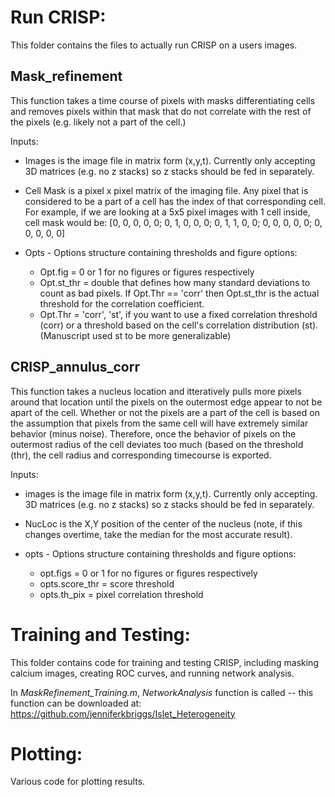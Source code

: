 


# Run CRISP:
This folder contains the files to actually run CRISP on a users images.

## Mask_refinement
This function takes a time course of pixels with masks differentiating
cells and removes pixels within that mask that do not correlate with the rest of the pixels (e.g. likely not a part of the cell.)

Inputs: 
- Images is the image file in matrix form (x,y,t). Currently only accepting 3D matrices (e.g. no z stacks) so z stacks should be fed in separately. 

- Cell Mask is a pixel x pixel matrix of the imaging file. Any pixel that is considered to be a part of a cell has the index of that corresponding cell. For example, if we are looking at a 5x5 pixel images with 1 cell inside, cell mask would be:  [0, 0, 0, 0, 0; 0, 1, 0, 0, 0; 0, 1, 1, 0, 0; 0, 0, 0, 0, 0; 0, 0, 0, 0, 0]

- Opts - Options structure containing thresholds and figure options:
    - Opt.fig = 0 or 1 for no figures or figures respectively
    - Opt.st_thr = double that defines how many standard deviations to count as bad pixels. If Opt.Thr == 'corr' then Opt.st_thr is the actual threshold for the correlation coefficient.
    - Opt.Thr = 'corr', 'st', if you want to use a fixed correlation threshold (corr) or a threshold based on the cell's correlation distribution (st). (Manuscript used st to be more generalizable)

## CRISP_annulus_corr
This function takes a nucleus location and itteratively pulls more pixels around that location until the pixels on the outermost edge appear to not be apart of the cell. Whether or not the pixels are a part of the cell is based on the assumption that pixels from the same cell will have extremely similar behavior (minus noise). Therefore, once the behavior of pixels on the outermost radius of the cell deviates too much (based on the threshold (thr), the cell radius and corresponding timecourse is exported.

Inputs:
- images is the image file in matrix form (x,y,t). Currently only accepting. 3D matrices (e.g. no z stacks) so z stacks should be fed in separately.

- NucLoc is the X,Y position of the center of the nucleus (note, if this changes overtime, take the median for the most accurate result).

- opts - Options structure containing thresholds and figure options:
    - opt.figs = 0 or 1 for no figures or figures respectively
    - opts.score_thr = score threshold
    - opts.th_pix = pixel correlation threshold



# Training and Testing: 

This folder contains code for training and testing CRISP, including masking calcium images, creating ROC curves, and running network analysis. 

In *MaskRefinement_Training.m*, *NetworkAnalysis* function is called -- this function can be downloaded at: https://github.com/jenniferkbriggs/Islet_Heterogeneity

# Plotting:
Various code for plotting results. 


